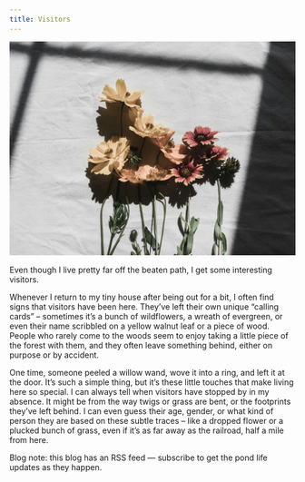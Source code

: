```yaml
---
title: Visitors
---
```


![](/images/wildflowers.jpg)

Even though I live pretty far off the beaten path, I get some interesting visitors.

Whenever I return to my tiny house after being out for a bit, I often find signs that visitors have been here. They’ve left their own unique “calling cards” – sometimes it’s a bunch of wildflowers, a wreath of evergreen, or even their name scribbled on a yellow walnut leaf or a piece of wood. People who rarely come to the woods seem to enjoy taking a little piece of the forest with them, and they often leave something behind, either on purpose or by accident.

One time, someone peeled a willow wand, wove it into a ring, and left it at the door. It’s such a simple thing, but it’s these little touches that make living here so special. I can always tell when visitors have stopped by in my absence. It might be from the way twigs or grass are bent, or the footprints they’ve left behind. I can even guess their age, gender, or what kind of person they are based on these subtle traces – like a dropped flower or a plucked bunch of grass, even if it’s as far away as the railroad, half a mile from here.

Blog note: this blog has an RSS feed — subscribe to get the pond life updates as they happen.
